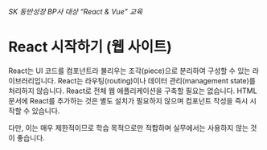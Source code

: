 ###### SK 동반성장 BP사 대상 “React & Vue" 교육

# React 시작하기 (웹 사이트)

React는 UI 코드를 컴포넌트라 불리우는 조각(piece)으로 분리하여 구성할 수 있는 라이브러리입니다. React는 라우팅(routing)이나 데이터 관리(management state)를 처리하지 않습니다. React로 전체 웹 애플리케이션을 구축할 필요는 없습니다. HTML 문서에 React를 추가하는 것은 별도 설치가 필요하지 않으며 컴포넌트 작성을 즉시 시작할 수 있습니다.

다만, 이는 매우 제한적이므로 학습 목적으로만 적합하며 실무에서는 사용하지 않는 것이 좋습니다.
